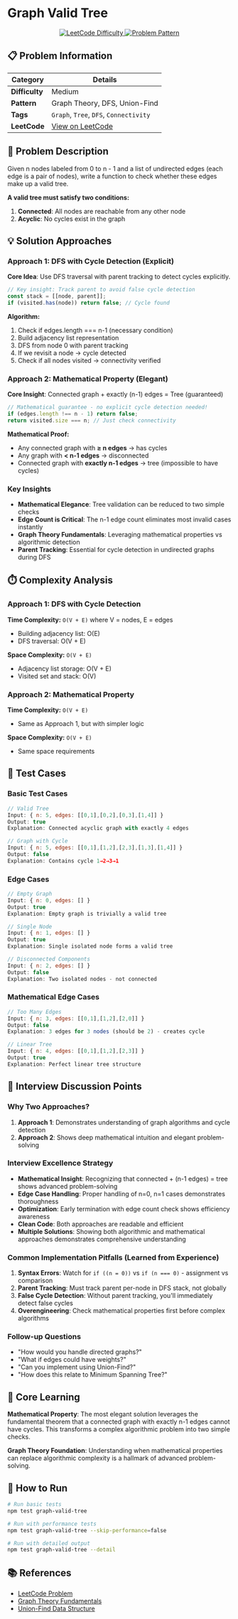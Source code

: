 # Graph Valid Tree

<div align="center">
  <a href="https://neetcode.io/problems/valid-tree">
    <img src="https://img.shields.io/badge/LeetCode-Medium-yellow" alt="LeetCode Difficulty" />
  </a>
  <a href="https://neetcode.io/problems/valid-tree">
    <img src="https://img.shields.io/badge/Pattern-Graph%20Theory-blue" alt="Problem Pattern" />
  </a>
</div>

## 📋 Problem Information

| Category       | Details                                                     |
| -------------- | ----------------------------------------------------------- |
| **Difficulty** | Medium                                                      |
| **Pattern**    | Graph Theory, DFS, Union-Find                               |
| **Tags**       | `Graph`, `Tree`, `DFS`, `Connectivity`                      |
| **LeetCode**   | [View on LeetCode](https://neetcode.io/problems/valid-tree) |

## 📝 Problem Description

Given n nodes labeled from 0 to n - 1 and a list of undirected edges (each edge is a pair of nodes), write a function to check whether these edges make up a valid tree.

**A valid tree must satisfy two conditions:**

1. **Connected**: All nodes are reachable from any other node
2. **Acyclic**: No cycles exist in the graph

## 💡 Solution Approaches

### Approach 1: DFS with Cycle Detection (Explicit)

**Core Idea**: Use DFS traversal with parent tracking to detect cycles explicitly.

```javascript
// Key insight: Track parent to avoid false cycle detection
const stack = [[node, parent]];
if (visited.has(node)) return false; // Cycle found
```

**Algorithm:**

1. Check if edges.length === n-1 (necessary condition)
2. Build adjacency list representation
3. DFS from node 0 with parent tracking
4. If we revisit a node → cycle detected
5. Check if all nodes visited → connectivity verified

### Approach 2: Mathematical Property (Elegant)

**Core Insight**: Connected graph + exactly (n-1) edges = Tree (guaranteed)

```javascript
// Mathematical guarantee - no explicit cycle detection needed!
if (edges.length !== n - 1) return false;
return visited.size === n; // Just check connectivity
```

**Mathematical Proof:**

- Any connected graph with **≥ n edges** → has cycles
- Any graph with **< n-1 edges** → disconnected
- Connected graph with **exactly n-1 edges** → tree (impossible to have cycles)

### Key Insights

- **Mathematical Elegance**: Tree validation can be reduced to two simple checks
- **Edge Count is Critical**: The n-1 edge count eliminates most invalid cases instantly
- **Graph Theory Fundamentals**: Leveraging mathematical properties vs algorithmic detection
- **Parent Tracking**: Essential for cycle detection in undirected graphs during DFS

## ⏱️ Complexity Analysis

### Approach 1: DFS with Cycle Detection

**Time Complexity:** `O(V + E)` where V = nodes, E = edges

- Building adjacency list: O(E)
- DFS traversal: O(V + E)

**Space Complexity:** `O(V + E)`

- Adjacency list storage: O(V + E)
- Visited set and stack: O(V)

### Approach 2: Mathematical Property

**Time Complexity:** `O(V + E)`

- Same as Approach 1, but with simpler logic

**Space Complexity:** `O(V + E)`

- Same space requirements

## 🧪 Test Cases

### Basic Test Cases

```javascript
// Valid Tree
Input: { n: 5, edges: [[0,1],[0,2],[0,3],[1,4]] }
Output: true
Explanation: Connected acyclic graph with exactly 4 edges

// Graph with Cycle
Input: { n: 5, edges: [[0,1],[1,2],[2,3],[1,3],[1,4]] }
Output: false
Explanation: Contains cycle 1→2→3→1
```

### Edge Cases

```javascript
// Empty Graph
Input: { n: 0, edges: [] }
Output: true
Explanation: Empty graph is trivially a valid tree

// Single Node
Input: { n: 1, edges: [] }
Output: true
Explanation: Single isolated node forms a valid tree

// Disconnected Components
Input: { n: 2, edges: [] }
Output: false
Explanation: Two isolated nodes - not connected
```

### Mathematical Edge Cases

```javascript
// Too Many Edges
Input: { n: 3, edges: [[0,1],[1,2],[2,0]] }
Output: false
Explanation: 3 edges for 3 nodes (should be 2) - creates cycle

// Linear Tree
Input: { n: 4, edges: [[0,1],[1,2],[2,3]] }
Output: true
Explanation: Perfect linear tree structure
```

## 🎯 Interview Discussion Points

### Why Two Approaches?

1. **Approach 1**: Demonstrates understanding of graph algorithms and cycle detection
2. **Approach 2**: Shows deep mathematical intuition and elegant problem-solving

### Interview Excellence Strategy

- **Mathematical Insight**: Recognizing that connected + (n-1 edges) = tree shows advanced problem-solving
- **Edge Case Handling**: Proper handling of n=0, n=1 cases demonstrates thoroughness
- **Optimization**: Early termination with edge count check shows efficiency awareness
- **Clean Code**: Both approaches are readable and efficient
- **Multiple Solutions**: Showing both algorithmic and mathematical approaches demonstrates comprehensive understanding

### Common Implementation Pitfalls (Learned from Experience)

1. **Syntax Errors**: Watch for `if ((n = 0))` vs `if (n === 0)` - assignment vs comparison
2. **Parent Tracking**: Must track parent per-node in DFS stack, not globally
3. **False Cycle Detection**: Without parent tracking, you'll immediately detect false cycles
4. **Overengineering**: Check mathematical properties first before complex algorithms

### Follow-up Questions

- "How would you handle directed graphs?"
- "What if edges could have weights?"
- "Can you implement using Union-Find?"
- "How does this relate to Minimum Spanning Tree?"

## 🧠 Core Learning

**Mathematical Property**: The most elegant solution leverages the fundamental theorem that a connected graph with exactly n-1 edges cannot have cycles. This transforms a complex algorithmic problem into two simple checks.

**Graph Theory Foundation**: Understanding when mathematical properties can replace algorithmic complexity is a hallmark of advanced problem-solving.

## 🚀 How to Run

```bash
# Run basic tests
npm test graph-valid-tree

# Run with performance tests
npm test graph-valid-tree --skip-performance=false

# Run with detailed output
npm test graph-valid-tree --detail
```

## 📚 References

- [LeetCode Problem](https://neetcode.io/problems/valid-tree)
- [Graph Theory Fundamentals](<https://en.wikipedia.org/wiki/Tree_(graph_theory)>)
- [Union-Find Data Structure](https://en.wikipedia.org/wiki/Disjoint-set_data_structure)
